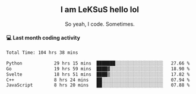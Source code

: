 <h2 align="center">I am LeKSuS hello lol</h2>
<p align="center">So yeah, I code. Sometimes.</p>

#### :computer: Last month coding activity
<!--START_SECTION:waka-->

```txt
Total Time: 104 hrs 38 mins

Python            29 hrs 15 mins  ███████░░░░░░░░░░░░░░░░░░   27.66 %
Go                19 hrs 59 mins  ████▓░░░░░░░░░░░░░░░░░░░░   18.90 %
Svelte            18 hrs 51 mins  ████▒░░░░░░░░░░░░░░░░░░░░   17.82 %
C++               8 hrs 24 mins   ██░░░░░░░░░░░░░░░░░░░░░░░   07.94 %
JavaScript        8 hrs 20 mins   ██░░░░░░░░░░░░░░░░░░░░░░░   07.88 %
```

<!--END_SECTION:waka-->
